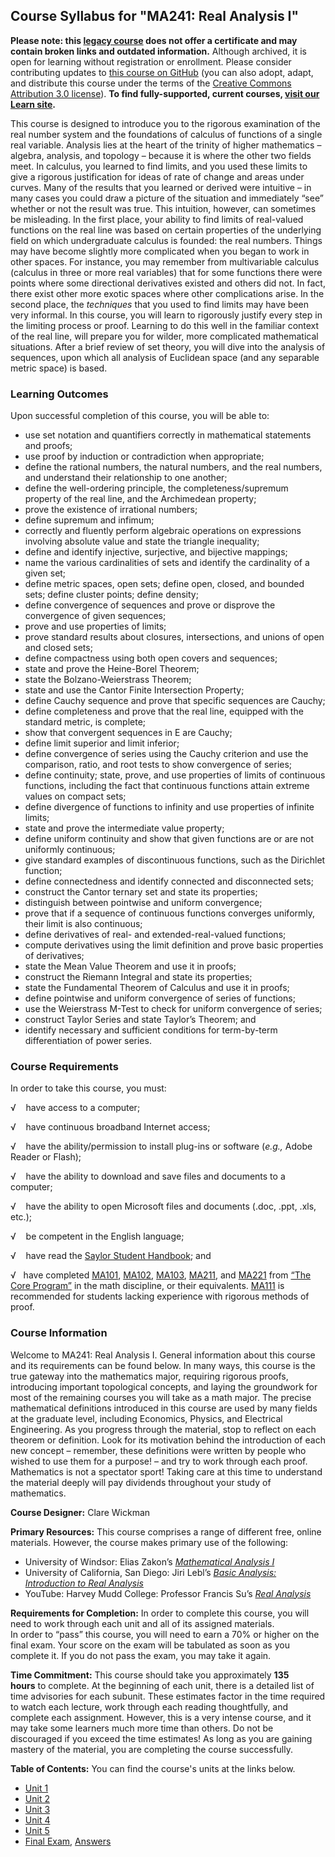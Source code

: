 Course Syllabus for "MA241: Real Analysis I"
--------------------------------------------

**Please note: this [legacy course](https://sayloracademy.zendesk.com/hc/en-us/articles/206089967) does not offer a certificate and may contain 
broken links and outdated information.** Although archived, it is open 
for learning without registration or enrollment. Please consider contributing 
updates to [this course on GitHub](https://github.com/saylordotorg/course_ma241) 
(you can also adopt, adapt, and distribute this course under the terms of 
the [Creative Commons Attribution 3.0 license](http://creativecommons.org/licenses/by/3.0/)). **To find fully-supported, current courses, [visit our 
Learn site](https://learn.saylor.org).**

This course is designed to introduce you to the rigorous examination of
the real number system and the foundations of calculus of functions of a
single real variable. Analysis lies at the heart of the trinity of
higher mathematics – algebra, analysis, and topology – because it is
where the other two fields meet. In calculus, you learned to find
limits, and you used these limits to give a rigorous justification for
ideas of rate of change and areas under curves. Many of the results that
you learned or derived were intuitive – in many cases you could draw a
picture of the situation and immediately “see” whether or not the result
was true. This intuition, however, can sometimes be misleading. In the
first place, your ability to find limits of real-valued functions on the
real line was based on certain properties of the underlying field on
which undergraduate calculus is founded: the real numbers. Things may
have become slightly more complicated when you began to work in other
spaces. For instance, you may remember from multivariable calculus
(calculus in three or more real variables) that for some functions there
were points where some directional derivatives existed and others did
not. In fact, there exist other more exotic spaces where other
complications arise. In the second place, the *techniques* that you used
to find limits may have been very informal. In this course, you will
learn to rigorously justify every step in the limiting process or proof.
Learning to do this well in the familiar context of the real line, will
prepare you for wilder, more complicated mathematical situations. After
a brief review of set theory, you will dive into the analysis of
sequences, upon which all analysis of Euclidean space (and any separable
metric space) is based.

### Learning Outcomes

Upon successful completion of this course, you will be able to:  

-   use set notation and quantifiers correctly in mathematical
    statements and proofs;
-   use proof by induction or contradiction when appropriate;
-   define the rational numbers, the natural numbers, and the real
    numbers, and understand their relationship to one another;
-   define the well-ordering principle, the completeness/supremum
    property of the real line, and the Archimedean property;
-   prove the existence of irrational numbers;
-   define supremum and infimum;
-   correctly and fluently perform algebraic operations on expressions
    involving absolute value and state the triangle inequality;
-   define and identify injective, surjective, and bijective mappings;
-   name the various cardinalities of sets and identify the cardinality
    of a given set;
-   define metric spaces, open sets; define open, closed, and bounded
    sets; define cluster points; define density;
-   define convergence of sequences and prove or disprove the
    convergence of given sequences;
-   prove and use properties of limits;
-   prove standard results about closures, intersections, and unions of
    open and closed sets;
-   define compactness using both open covers and sequences;
-   state and prove the Heine-Borel Theorem;
-   state the Bolzano-Weierstrass Theorem;
-   state and use the Cantor Finite Intersection Property;
-   define Cauchy sequence and prove that specific sequences are Cauchy;
-   define completeness and prove that the real line, equipped with the
    standard metric, is complete;
-   show that convergent sequences in E are Cauchy;
-   define limit superior and limit inferior;
-   define convergence of series using the Cauchy criterion and use the
    comparison, ratio, and root tests to show convergence of series;
-   define continuity; state, prove, and use properties of limits of
    continuous functions, including the fact that continuous functions
    attain extreme values on compact sets;
-   define divergence of functions to infinity and use properties of
    infinite limits;
-   state and prove the intermediate value property;
-   define uniform continuity and show that given functions are or are
    not uniformly continuous;
-   give standard examples of discontinuous functions, such as the
    Dirichlet function;
-   define connectedness and identify connected and disconnected sets;
-   construct the Cantor ternary set and state its properties;
-   distinguish between pointwise and uniform convergence;
-   prove that if a sequence of continuous functions converges
    uniformly, their limit is also continuous;
-   define derivatives of real- and extended-real-valued functions;
-   compute derivatives using the limit definition and prove basic
    properties of derivatives;
-   state the Mean Value Theorem and use it in proofs;
-   construct the Riemann Integral and state its properties;
-   state the Fundamental Theorem of Calculus and use it in proofs;
-   define pointwise and uniform convergence of series of functions;
-   use the Weierstrass M-Test to check for uniform convergence of
    series;
-   construct Taylor Series and state Taylor’s Theorem; and
-   identify necessary and sufficient conditions for term-by-term
    differentiation of power series.

### Course Requirements

In order to take this course, you must:  
  
 √    have access to a computer;  
  
 √    have continuous broadband Internet access;  
  
 √    have the ability/permission to install plug-ins or software
(*e.g.,* Adobe Reader or Flash);  
  
 √    have the ability to download and save files and documents to a
computer;  
  
 √    have the ability to open Microsoft files and documents (.doc,
.ppt, .xls, etc.);  
  
 √    be competent in the English language;  
  
 √    have read the [Saylor Student
Handbook](https://resources.saylor.org/wwwresources/archived/site/wp-content/uploads/2012/05/Saylor-StudentHandbook.pdf);
and  
  
 √   have
completed [MA101](http://www.saylor.org/courses/ma101/), [MA102](http://www.saylor.org/courses/ma102/), [MA103](http://www.saylor.org/courses/ma103/), [MA211](http://www.saylor.org/courses/ma211/),
and [MA221](http://www.saylor.org/courses/ma221/) from [“The Core
Program”](http://www.saylor.org/majors/mathematics/) in the math
discipline, or their equivalents.
[MA111](http://www.saylor.org/courses/ma111/) is recommended for
students lacking experience with rigorous methods of proof.

### Course Information

Welcome to MA241: Real Analysis I. General information about this course
and its requirements can be found below. In many ways, this course is
the true gateway into the mathematics major, requiring rigorous proofs,
introducing important topological concepts, and laying the groundwork
for most of the remaining courses you will take as a math major. The
precise mathematical definitions introduced in this course are used by
many fields at the graduate level, including Economics, Physics, and
Electrical Engineering. As you progress through the material, stop to
reflect on each theorem or definition. Look for its motivation behind
the introduction of each new concept – remember, these definitions were
written by people who wished to use them for a purpose! – and try to
work through each proof. Mathematics is not a spectator sport! Taking
care at this time to understand the material deeply will pay dividends
throughout your study of mathematics.  
  
 **Course Designer:** Clare Wickman  
  
 **Primary Resources:** This course comprises a range of different free,
online materials. However, the course makes primary use of the
following:  

-   University of Windsor: Elias Zakon’s *[Mathematical Analysis
    I](http://www.trillia.com/zakon-analysisI.html)*
-   University of California, San Diego: Jiri Lebl’s *[Basic Analysis:
    Introduction to Real
    Analysis](https://resources.saylor.org/wwwresources/archived/site/wp-content/uploads/2013/06/MA241-BasicAnalysis-JiriLebl-6.3.2013.pdf)*
-   YouTube: Harvey Mudd College: Professor Francis Su’s *[Real
    Analysis](http://www.youtube.com/user/HarveyMuddCollegeEDU#p/u/0/sqEyWLGvvdw)*

**Requirements for Completion:** In order to complete this course, you
will need to work through each unit and all of its assigned
materials.   
 In order to “pass” this course, you will need to earn a 70% or higher
on the final exam. Your score on the exam will be tabulated as soon as
you complete it. If you do not pass the exam, you may take it again.  
  
 **Time Commitment:** This course should take you approximately **135
hours** to complete. At the beginning of each unit, there is a detailed
list of time advisories for each subunit. These estimates factor in the
time required to watch each lecture, work through each reading
thoughtfully, and complete each assignment. However, this is a very
intense course, and it may take some learners much more time than
others. Do not be discouraged if you exceed the time estimates! As long
as you are gaining mastery of the material, you are completing the
course successfully.  
  
**Table of Contents:** You can find the course's units at the links below.

- [Unit 1](https://legacy.saylor.org/ma241/Unit01/)
- [Unit 2](https://legacy.saylor.org/ma241/Unit02/)
- [Unit 3](https://legacy.saylor.org/ma241/Unit03/)
- [Unit 4](https://legacy.saylor.org/ma241/Unit04/)
- [Unit 5](https://legacy.saylor.org/ma241/Unit05/)
- [Final Exam](http://saylordotorg.github.io/LegacyExams/MA/MA241/MA241-FinalExam.html), [Answers](http://saylordotorg.github.io/LegacyExams/MA/MA241/MA241-FinalExam-Answers.html)
